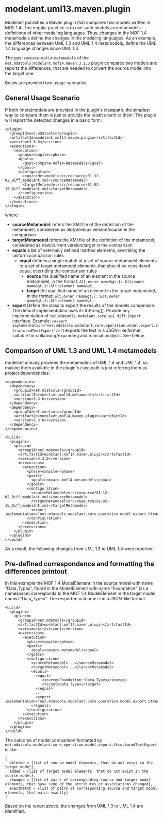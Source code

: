 modelant.uml13.maven.plugin
===========================

Modelant publishes a Maven plugin that compares two models written in MOF 1.4. The regular practice is to use such models
as metamodels - definitions of other modeling languages. Thus, changes in the MOF 1.4 metamodels define the changes in the 
modeling languages. As an example, the differences between UML 1.3 and UML 1.4 metamodels, define the UML 1.4 language changes since UML 1.3. 
 
The goal ```compare-mof14-metamodels``` of the ```net.mdatools:modelant.mof14.maven:3.1.0``` plugin compares two models and reports the differences, that are needed to convert the source model into the target one.

<!-- MACRO{toc} -->


Below are provided two usage scenarios 

General Usage Scenario
----------------------

If both (meta)models are provided in the plugin's classpath, the simplest way to compare them is just to provide the relative path to them. The plugin will report the detected changes in a basic form:

```
<plugin>
  <groupId>net.mdatools</groupId>
  <artifactId>modelant.mof14.maven.plugin</artifactId>
  <version>3.3.0</version>
  <executions>
    <execution>
      <phase>compile</phase>
      <goals>
        <goal>compare-mof14-metamodels</goal>
      </goals>
      <configuration>
        <sourceMetamodel>src/resource/01-12-02_Diff_modelant.xml</sourceMetamodel>
        <targetMetamodel>src/resource/01-02-15_Diff_modelant.xml</targetMetamodel>
      </configuration>
    </execution>
  </executions>
</plugin>      
```
where:

  * **sourceMetamodel**: refers the XMI file of the definition of the metamodel, considered as old/previous version/source in the comparison
  * **targetMetamodel** refers the XMI file of the definition of the metamodel, considered as new/current version/target in the comparison
  * **equals** a list of externally defined mathed elements, overriding the uniform comparison rules
    * **equal** defines a single match of a set of source metamodel elements to a set of target metamodel elements, that should be considered equal, overriding the comparison rules
        * **source** the qualified name of an element in the source metamodel, in the format: ```&lt;owner name&gt;{::&lt;owner name&gt;}::&lt;element name&gt;```
        * **target** the qualified name of an element in the target metamodel, in the format: ```&lt;owner name&gt;{::&lt;owner name&gt;}::&lt;element name&gt;```
  * **export** Define the class to export the results of the models comparison. The default implementation uses its toString(). Provide any implementation of ```net.mdatools.modelant.core.api.diff.Export``` interface. 
 Example:
  ```<export implementation="net.mdatools.modelant.core.operation.model.export.StructuredTextExport"/>``` 
It exports the text in a JSON-like format, suitable for collapsing/expanding and manual analysis. See below.

Comparison of UML 1.3 and UML 1.4 metamodels
--------------------------------------------

modelant already provides the metamodels of UML 1.4 and UML 1.4, so making them available in the plugin's classpath is just referrng them as project dependencies:

```
<dependencies>
  <dependency>
    <groupId>net.mdatools</groupId>
    <artifactId>modelant.mof14.metamodel</artifactId>
    <version>3.3.0</version>
  </dependency>
  <dependency>
    <groupId>net.mdatools</groupId>
    <artifactId>modelant.mof14.maven.plugin</artifactId>
    <version>3.3.0</version>
  </dependency> 
</dependencies>

<build>
  <plugins>
    <plugin>
      <groupId>net.mdatools</groupId>
      <artifactId>modelant.mof14.maven.plugin</artifactId>
      <version>3.3.0</version>
      <executions>
        <execution>
          <phase>compile</phase>
          <goals>
            <goal>compare-mof14-metamodels</goal>
          </goals>
          <configuration>
            <sourceMetamodel>src/resource/01-12-02_Diff_modelant.xml</sourceMetamodel>
            <targetMetamodel>src/resource/01-02-15_Diff_modelant.xml</targetMetamodel>
            <export implementation="net.mdatools.modelant.core.operation.model.export.StructuredTextExport"/>
          </configuration>
        </execution>
      </executions>
    </plugin>      
  </plugins>      
</build>
```

As a result, the following changes from UML 1.3 to UML 1.4 were reported:

Pre-defined correspondence and formatting the differences printout 
------------------------------------------------------------------

In this example the MOF 1.4 ModelElement in the source model with name "Data_Types", found in the ModelElement with name "Foundation" (as a namespace) corresponds to the MOF 1.4 ModelElement in the target model, named "Data_Types". The resported outcome is in a JSON-like format. 
  
```
<build>
  <plugins>
    <plugin>
      <groupId>net.mdatools</groupId>
      <artifactId>modelant.mof14.maven.plugin</artifactId>
      <version>${revision}</version>
      <executions>
        <execution>
          <phase>compile</phase>
          <goals>
            <goal>compare-metamodels</goal>
          </goals>
          <configuration>
            <sourceMetamodel>...</sourceMetamodel>
            <targetMetamodel>...</targetMetamodel>
            <equals>
              <equal>
                 <source>Foundation::Data_Types</source>
                 <target>Data_Types</target>
              </equal>
              ...
              <export implementation="net.mdatools.modelant.core.operation.model.export.StructuredTextExport"/>
            </equals>
          </configuration>
        </execution>
      </executions>
    </plugin>
  </plugins>
</build>
```

The outcome of model comparison formatted by ```net.mdatools.modelant.core.operation.model.export.StructuredTextExport``` is like:
```
{
  deleted = {list of source model elements, that do not exist in the target model},
  added = {list of target model elements, that do not exist in the source model},
  changed = {list of pairs of corresponding source and target model elements, that have some of the attributes or associations changed},
  exactMatch = {list of pairs of corresponding source and target model elements, that match exactly}
}
```   

Based on the report above, the [changes from UML 1.3 to UML 1.4](../../../modelant.conversion/index.html) are identified.